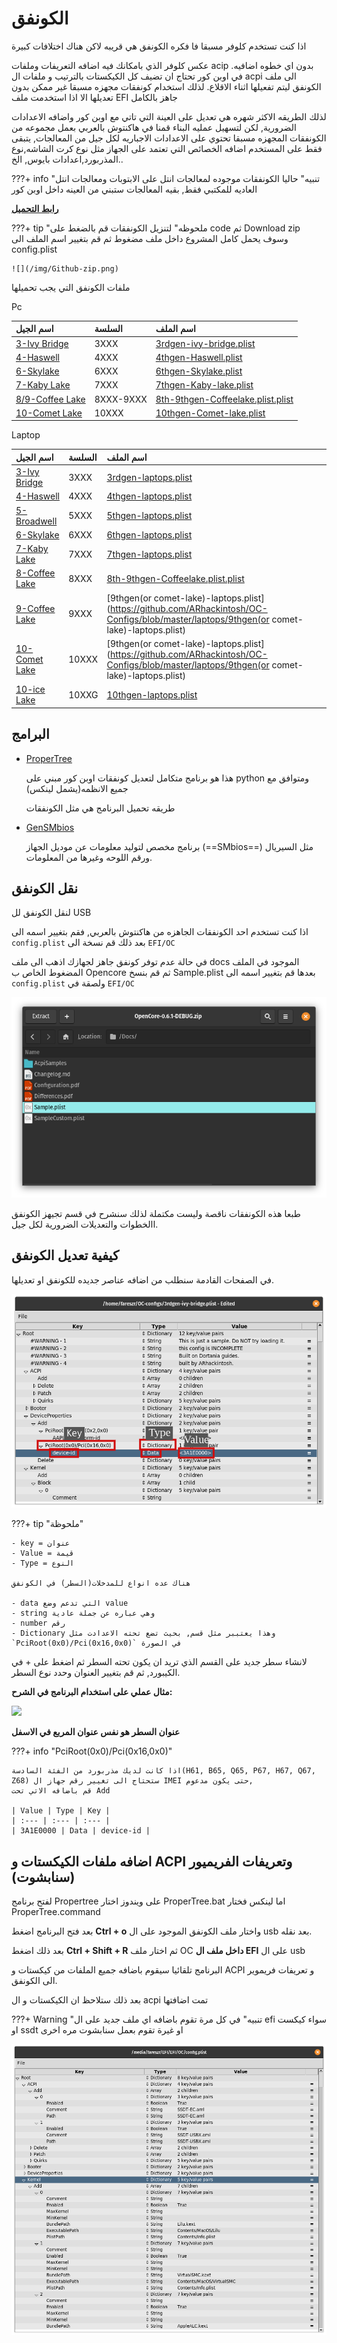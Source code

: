 # الكونفق

اذا كنت تستخدم كلوفر مسبقا فا فكره الكونفق هي قريبه لاكن هناك اختلافات كبيرة

عكس كلوفر الذي بامكانك فيه اضافه التعريفات وملفات acip بدون اي خطوه اضافيه.
في اوبن كور تحتاج ان تضيف كل الكيكستات بالترتيب و ملفات ال acpi الى ملف الكونفق ليتم تفعيلها اثناء الاقلاع.
لذلك استخدام كونفقات مجهزه مسبقا غير ممكن بدون تعديلها الا اذا استخدمت ملف  EFI جاهز بالكامل

لذلك الطريقه الاكثر شهره هي تعديل على العينة التي تاتي مع اوبن كور واضافه الاعدادات الضرورية,
لكن لتسهيل عمليه البناء قمنا في هاكنتوش بالعربي بعمل مجموعه من الكونفقات المجهزه مسبقا تحتوي على الاعدادات الاجباريه لكل جيل من المعالجات, يتبقى فقط على المستخدم اضافه الخصائص التي تعتمد على الجهاز مثل نوع كرت الشاشه,نوع المذربورد,اعدادات بايوس, الخ..

???+ info "تنبيه"
    حاليا الكونفقات موجوده لمعالجات انتل على الابتوبات ومعالجات انتل العاديه للمكتبي فقط, بقيه المعالجات ستبني من العينه داخل اوبن كور

**[رابط التحميل](https://github.com/ARhackintosh/OC-Configs)**

???+ tip "ملحوظه"
     لتنزيل الكونفقات قم بالضغط على code ثم Download zip وسوف يحمل كامل المشروع داخل ملف مضغوط ثم قم بتغيير اسم الملف الى config.plist 
    
    ![](/img/Github-zip.png)

ملفات الكونفق التي يجب تحميلها

Pc

| اسم الجيل | السلسة | اسم الملف |
| :--- | :--- | :--- |
| [3-Ivy Bridge](/config-setup/3rd-gen) | 3XXX | [3rdgen-ivy-bridge.plist](https://github.com/ARhackintosh/OC-Configs/blob/master/3rdgen-ivy-bridge.plist)  |
| [4-Haswell](/config-setup/4th-gen) | 4XXX | [4thgen-Haswell.plist](https://github.com/ARhackintosh/OC-Configs/blob/master/4thgen-Haswell.plist) |
| [6-Skylake](/config-setup/6th-gen) | 6XXX | [6thgen-Skylake.plist](https://github.com/ARhackintosh/OC-Configs/blob/master/6thgen-Skylake.plist) |
| [7-Kaby Lake](/config-setup/7th-gen) | 7XXX | [7thgen-Kaby-lake.plist](https://github.com/ARhackintosh/OC-Configs/blob/master/7thgen-Kaby-lake.plist) |
| [8/9-Coffee Lake](/config-setup/8th-gen) | 8XXX-9XXX | [8th-9thgen-Coffeelake.plist.plist](https://github.com/ARhackintosh/OC-Configs/blob/master/8th-9thgen-Coffeelake.plist) |
| [10-Comet Lake](/config-setup/10th-gen) | 10XXX | [10thgen-Comet-lake.plist](https://github.com/ARhackintosh/OC-Configs/blob/master/10thgen-Comet-lake.plist) |

Laptop

| اسم الجيل | السلسة | اسم الملف |
| :--- | :--- | :--- |
| [3-Ivy Bridge](/config-setup/laptops/3rd-gen/) | 3XXX | [3rdgen-laptops.plist](https://github.com/ARhackintosh/OC-Configs/blob/master/laptops/3rdgen-laptops.plist)  |
| [4-Haswell](/config-setup/laptops/4th-gen/) | 4XXX | [4thgen-laptops.plist](https://github.com/ARhackintosh/OC-Configs/blob/master/laptops/4thgen-laptops.plist) |
| [5-Broadwell](/config-setup/laptops/5th-gen/) | 5XXX | [5thgen-laptops.plist](https://github.com/ARhackintosh/OC-Configs/blob/master/laptops/5thgen-laptops.plist) |
| [6-Skylake](/config-setup/laptops/6th-gen/) | 6XXX | [6thgen-laptops.plist](https://github.com/ARhackintosh/OC-Configs/blob/master/laptops/6thgen-laptops.plist) |
| [7-Kaby Lake](/config-setup/laptops/7th-gen/) | 7XXX | [7thgen-laptops.plist](https://github.com/ARhackintosh/OC-Configs/blob/master/laptops/7thgen-laptops.plist) |
| [8-Coffee Lake](/config-setup/laptops/8th-gen/) | 8XXX | [8th-9thgen-Coffeelake.plist.plist](https://github.com/ARhackintosh/OC-Configs/blob/master/laptops/8thgen-laptops.plist) |
| [9-Coffee Lake](/config-setup/laptops/9th-gen/) | 9XXX | [9thgen(or comet-lake)-laptops.plist](https://github.com/ARhackintosh/OC-Configs/blob/master/laptops/9thgen(or comet-lake)-laptops.plist) |
| [10-Comet Lake](/config-setup/laptops/comet-lake/) | 10XXX | [9thgen(or comet-lake)-laptops.plist](https://github.com/ARhackintosh/OC-Configs/blob/master/laptops/9thgen(or comet-lake)-laptops.plist) |
| [10-ice Lake](/config-setup/laptops/ice-lake/) | 10XXG | [10thgen-laptops.plist](https://github.com/ARhackintosh/OC-Configs/blob/master/laptops/10thgen-laptops.plist) |

## البرامج

- [ProperTree](https://github.com/corpnewt/propertree)

    هذا هو برنامج متكامل لتعديل كونفقات اوبن كور مبني على python ومتوافق مع جميع الانظمه(يشمل لينكس)

    طريقه تحميل البرنامج هي مثل الكونفقات 

- [GenSMbios](https://github.com/corpnewt/GenSMBIOS)
	
	برنامج مخصص لتوليد معلومات عن موديل الجهاز (==SMbios==) مثل السيريال ورقم اللوحه وغيرها من المعلومات.

## نقل الكونفق

لنقل الكونفق لل USB 

اذا كنت تستخدم احد الكونفقات الجاهزه من هاكنتوش بالعربي, فقم بتغيير اسمه الى `config.plist` بعد ذلك قم نسخة الى `EFI/OC`

في حالة عدم توفر كونفق جاهز لجهازك اذهب الى ملف docs الموجود في الملف المضغوط الخاص ب Opencore ثم قم بنسخ Sample.plist بعدها قم بتغيير اسمه الى `config.plist` ولصقة في `EFI/OC` 

![](/img/EFI-setup/archive-sample.png)

طبعا هذه الكونفقات ناقصة وليست مكتملة لذلك سنشرح في قسم تجيهز الكونفق االخطوات والتعديلات الضرورية لكل جيل.

## كيفية تعديل الكونفق

في الصفحات القادمة سنطلب من اضافه عناصر جديده للكونفق او تعديلها.

![](/img/EFI-setup/propertree-guide.png)

???+ tip "ملحوظة"

	- key = عنوان 
	- Value = قيمة
	- Type = النوع
	
	هناك عده انواع للمدخلات(السطر) في الكونفق
	
	- data التي تدعم وضع value
	- string وهي عباره عن جملة عادية
	- number رقم
	- Dictionary وهذا يعتببر مثل قسم, بحيث تضع تحته الاعدادت مثل `PciRoot(0x0)/Pci(0x16,0x0)` في الصورة

لانشاء سطر جديد على القسم الذي تريد ان يكون تحته السطر ثم اضغط على + في الكيبورد, ثم قم بتغيير العنوان وحدد نوع السطر.

**مثال عملي على استخدام البرنامج في الشرح:**


![](/img/config-setup/3rd-gen/6-series-mobo.png)

**عنوان السطر هو نفس عنوان المربع في الاسفل**

???+ info "PciRoot(0x0)/Pci(0x16,0x0)"

	اذا كانت لديك مذربورد من الفئة السادسة(H61, B65, Q65, P67, H67, Q67, Z68) ستحتاج الى تغيير رقم جهاز ال IMEI حتى يكون مدعوم,
	قم باضافه الاتي تحت Add
	
	| Value | Type | Key |
	| :--- | :--- | :--- |
	| 3A1E0000 | Data | device-id |

## اضافه ملفات الكيكستات و ACPI وتعريفات الفريميور (سنابشوت)

لفتح برنامج Propertree على ويندوز اختار ProperTree.bat اما لينكس فختار ProperTree.command

بعد فتح البرنامج اضغط **Ctrl + o** واختار ملف الكونفق الموجود على ال usb بعد نقله.

بعد ذلك اضغط **Ctrl + Shift + R** ثم اختار ملف OC **داخل ملف ال EFI** على ال usb

البرنامج تلقائيا سيقوم باضافه جميع الملفات من كيكستات و ACPI و تعريفات فريموير الى الكونفق.

بعد ذلك ستلاحظ ان الكيكستات و ال acpi تمت اضافتها

???+ Warning "تنبيه"
	في كل مرة تقوم باضافه اي ملف جديد على ال efi سواء كيكست او ssdt او غيرة تقوم بعمل سنابشوت مره اخرى

![](/img/EFI-setup/propertree-snapshot.png)

